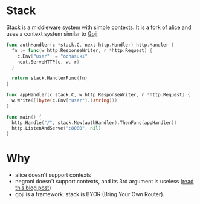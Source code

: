 # Stack

Stack is a middleware system with simple contexts. It is a fork of [alice](https://github.com/justinas/alice) and uses a context system similar to [Goji](https://goji.io/).

``` go
func authHandler(c *stack.C, next http.Handler) http.Handler {
  fn := func(w http.ResponseWriter, r *http.Request) {
    c.Env["user"] = "ochasuki"
    next.ServeHTTP(c, w, r)
  }

  return stack.HandlerFunc(fn)
}

func appHandler(c stack.C, w http.ResponseWriter, r *http.Request) {
  w.Write([]byte(c.Env["user"].(string)))
}

func main() {
  http.Handle("/", stack.New(authHandler).ThenFunc(appHandler))
  http.ListenAndServe(":8080", nil)
}
```

# Why

- alice doesn't support contexts
- negroni doesn't support contexts, and its 3rd argument is useless ([read this blog post](http://nicolasmerouze.com/middlewares-golang-best-practices-examples/))
- goji is a framework. stack is BYOR (Bring Your Own Router).